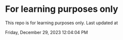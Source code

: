 # For learning purposes only
This repo is for learning purposes only.
Last updated at

Friday, December 29, 2023 12:04:04 PM

